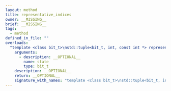 ```yaml
---
layout: method
title: representative_indices
owner: __MISSING__
brief: __MISSING__
tags:
  - method
defined_in_file: ""
overloads:
  "template <class bit_t>\nstd::tuple<bit_t, int, const int *> representative_indices(bit_t) const":
    arguments:
      - description: __OPTIONAL__
        name: state
        type: bit_t
    description: __OPTIONAL__
    return: __OPTIONAL__
    signature_with_names: "template <class bit_t>\nstd::tuple<bit_t, int, const int *> representative_indices(bit_t state) const"
---
```

